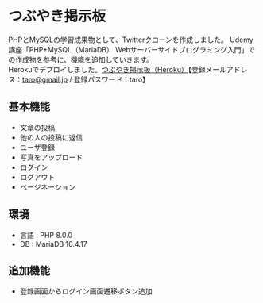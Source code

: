 # つぶやき掲示板  
PHPとMySQLの学習成果物として、Twitterクローンを作成しました。
Udemy講座「PHP+MySQL（MariaDB） Webサーバーサイドプログラミング入門」での作成物を参考に、機能を追加していきます。  
Herokuでデプロイしました。[つぶやき掲示板（Heroku）](https://tsubuyaki-board.herokuapp.com/login.php/)【登録メールアドレス：taro@gmail.jp / 登録パスワード：taro】

## 基本機能
* 文章の投稿  
* 他の人の投稿に返信  
* ユーザ登録  
* 写真をアップロード  
* ログイン  
* ログアウト  
* ページネーション  
## 環境  
* 言語 : PHP 8.0.0
* DB : MariaDB 10.4.17

## 追加機能
* 登録画面からログイン画面遷移ボタン追加
